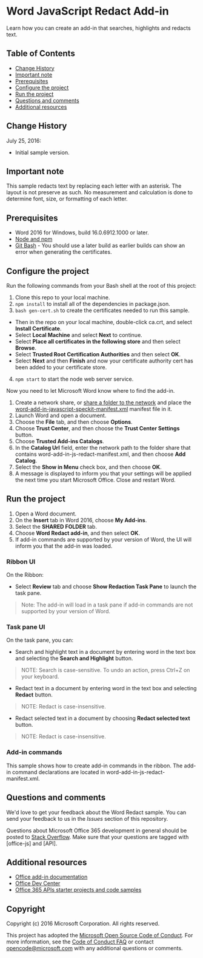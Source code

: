 # Word  JavaScript Redact Add-in

Learn how you can create an add-in that searches, highlights and redacts text.    

## Table of Contents
* [Change History](#change-history)
* [Important note](#important-note)
* [Prerequisites](#prerequisites)
* [Configure the project](#configure-the-project)
* [Run the project](#run-the-project)
* [Questions and comments](#questions-and-comments)
* [Additional resources](#additional-resources)

## Change History

July 25, 2016:
* Initial sample version.

## Important note

This sample redacts text by replacing each letter with an asterisk.  The layout is not preserve as such.  No measurement and calculation is done to determine font, size, or formatting of each letter.

## Prerequisites

* Word 2016 for Windows, build 16.0.6912.1000 or later.
* [Node and npm](https://nodejs.org/en/)
* [Git Bash](https://git-scm.com/downloads) - You should use a later build as earlier builds can show an error when generating the certificates.

## Configure the project

Run the following commands from your Bash shell at the root of this project:

1. Clone this repo to your local machine.
2. ```npm install``` to install all of the dependencies in package.json.
3. ```bash gen-cert.sh``` to create the certificates needed to run this sample. 
* Then in the repo on your local machine, double-click ca.crt, and select **Install Certificate**. 
* Select **Local Machine** and select **Next** to continue. 
* Select **Place all certificates in the following store** and then select **Browse**.  
* Select **Trusted Root Certification Authorities** and then select **OK**. 
* Select **Next** and then **Finish** and now your certificate authority cert has been added to your certificate store.
4. ```npm start``` to start the node web server service.

Now you need to let Microsoft Word know where to find the add-in.

1. Create a network share, or [share a folder to the network](https://technet.microsoft.com/en-us/library/cc770880.aspx) and place the [word-add-in-javascript-speckit-manifest.xml](word-add-in-javascript-speckit-manifest.xml) manifest file in it.
3. Launch Word and open a document.
4. Choose the **File** tab, and then choose **Options**.
5. Choose **Trust Center**, and then choose the **Trust Center Settings** button.
6. Choose **Trusted Add-ins Catalogs**.
7. In the **Catalog Url** field, enter the network path to the folder share that contains word-add-in-js-redact-manifest.xml, and then choose **Add Catalog**.
8. Select the **Show in Menu** check box, and then choose **OK**.
9. A message is displayed to inform you that your settings will be applied the next time you start Microsoft Office. Close and restart Word.

## Run the project

1. Open a Word document.
2. On the **Insert** tab in Word 2016, choose **My Add-ins**.
3. Select the **SHARED FOLDER** tab.
4. Choose **Word Redact add-in**, and then select **OK**.
5. If add-in commands are supported by your version of Word, the UI will inform you that the add-in was loaded.

### Ribbon UI

On the Ribbon:
* Select **Review** tab and choose **Show Redaction Task Pane** to launch the task pane.

 > Note: The add-in will load in a task pane if add-in commands are not supported by your version of Word.

### Task pane UI

On the task pane, you can:
* Search and highlight text in a document by entering word in the text box and selecting the **Search and Highlight** button.
  
> NOTE:  Search is case-sensitive.  To undo an action, press Ctrl+Z on your keyboard.

* Redact text in a document by entering word in the text box and selecting **Redact** button.
  
> NOTE:  Redact is case-insensitive.   

* Redact selected text in a document by choosing **Redact selected text** button.
  
> NOTE:  Redact is case-insensitive.       
  
### Add-in commands

This sample shows how to create add-in commands in the ribbon. The add-in command declarations are located in word-add-in-js-redact-manifest.xml. 

## Questions and comments

We'd love to get your feedback about the Word Redact sample. You can send your feedback to us in the *Issues* section of this repository.

Questions about Microsoft Office 365 development in general should be posted to [Stack Overflow](http://stackoverflow.com/questions/tagged/office-js+API). Make sure that your questions are tagged with [office-js] and [API].

## Additional resources

* [Office add-in documentation](https://msdn.microsoft.com/en-us/library/office/jj220060.aspx)
* [Office Dev Center](http://dev.office.com/)
* [Office 365 APIs starter projects and code samples](http://msdn.microsoft.com/en-us/office/office365/howto/starter-projects-and-code-samples)

## Copyright
Copyright (c) 2016 Microsoft Corporation. All rights reserved.



This project has adopted the [Microsoft Open Source Code of Conduct](https://opensource.microsoft.com/codeofconduct/). For more information, see the [Code of Conduct FAQ](https://opensource.microsoft.com/codeofconduct/faq/) or contact [opencode@microsoft.com](mailto:opencode@microsoft.com) with any additional questions or comments.
